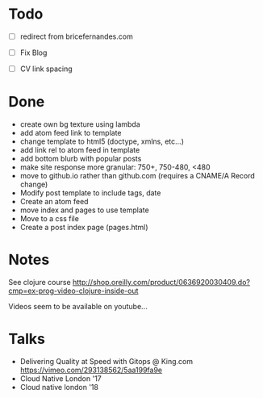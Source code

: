Todo
====

- [ ] redirect from bricefernandes.com
- [ ] Fix Blog
- [ ] CV link spacing


Done
====
 * create own bg texture using lambda
 * add atom feed link to template
 * change template to html5 (doctype, xmlns, etc...)
 * add link rel to atom feed in template
 * add bottom blurb with popular posts 
 * make site response more granular: 750+, 750-480, <480
 * move to github.io rather than github.com (requires a CNAME/A Record change)
 * Modify post template to include tags, date
 * Create an atom feed
 * move index and pages to use template
 * Move to a css file
 * Create a post index page (pages.html)


Notes
=====
See clojure course http://shop.oreilly.com/product/0636920030409.do?cmp=ex-prog-video-clojure-inside-out

Videos seem to be available on youtube...

Talks
=====

- Delivering Quality at Speed with Gitops @ King.com https://vimeo.com/293138562/5aa199fa9e
- Cloud Native London '17
- Cloud native london '18


